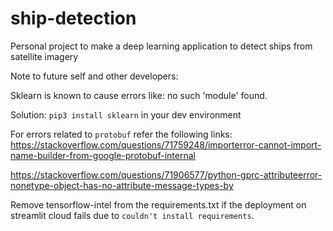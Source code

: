 # ship-detection
Personal project to make a deep learning application to detect ships from satellite imagery

Note to future self and other developers:

Sklearn is known to cause errors like: no such 'module' found.

Solution: `pip3 install sklearn` in your dev environment

For errors related to `protobuf` refer the following links:
https://stackoverflow.com/questions/71759248/importerror-cannot-import-name-builder-from-google-protobuf-internal

https://stackoverflow.com/questions/71906577/python-gprc-attributeerror-nonetype-object-has-no-attribute-message-types-by

Remove tensorflow-intel from the requirements.txt if the deployment on streamlit cloud fails due to `couldn't install requirements`.